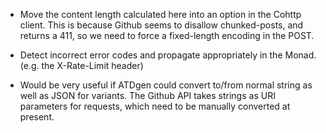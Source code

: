 * Move the content length calculated here into an option in the Cohttp
  client.  This is because Github seems to disallow chunked-posts,
  and returns a 411, so we need to force a fixed-length encoding in
  the POST.

* Detect incorrect error codes and propagate appropriately in the
  Monad. (e.g. the X-Rate-Limit header)

* Would be very useful if ATDgen could convert to/from normal string
  as well as JSON for variants.  The Github API takes strings as
  URI parameters for requests, which need to be manually converted
  at present.
